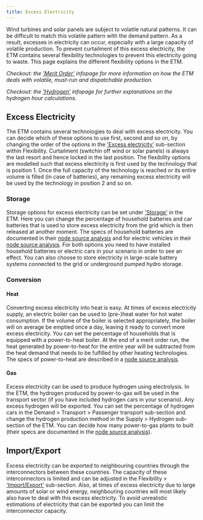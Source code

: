 ```yaml
---
title: Excess Electricity
---
```


Wind turbines and solar panels are subject to volatile natural patterns. It can be difficult to match this volatile pattern with the demand pattern. As a result, excesses in electricity can occur, especially with a large capacity of volatile production. To prevent curtailment of this excess electricity, the ETM contains several flexibility technologies to prevent this electricity going to waste. This page explains the different flexibility options in the ETM. 

_Checkout: the ['Merit Order'](merit-order) infopage for more information on how the ETM deals with volatile, must-run and dispatchable production._

_Checkout: the ['Hydrogen'](hydrogen) infopage for further explanations on the hydrogen hour calculations._

## Excess Electricity
The ETM contains several technologies to deal with excess electricity. You can decide which of these options to use first, second and so on, by changing the order of the options in the ['Excess electricity'](https://pro.energytransitionmodel.com/scenario/flexibility/excess_electricity/order-of-flexibility-options) sub-section within Flexibility. Curtailment (switchin off wind or solar panels) is always the last resort and hence locked in the last position. The flexibility options are modelled such that excess electricity is first used by the technology that is position 1. Once the full capacity of the technology is reached or its entire volume is filled (in case of batteries), any remaining excess electricity will be used by the technology in position 2 and so on.

### Storage
Storage options for excess electricity can be set under ['Storage'](https://pro.energytransitionmodel.com/scenario/flexibility/flexibility_storage/electricity-storage) in the ETM. Here you can change the percentage of household batteries and car batteries that is used to store excess electricity from the grid which is then released at another moment. The specs of household batteries are documented in their [node source analysis](https://github.com/quintel/etdataset-public/blob/master/nodes_source_analyses/households/households_flexibility_p2p_electricity.converter.xlsx) and for electric vehicles in their [node source analysis](https://github.com/quintel/etdataset-public/blob/master/nodes_source_analyses/transport/transport_car_using_electricity.converter.xlsx). For both options you need to have installed household batteries or electric cars in your scenario in order to see an effect. You can also choose to store electricity in large-scale battery systems connected to the grid or underground pumped hydro storage. 

### Conversion 

#### Heat
Converting excess electricity into heat is easy. At times of excess electricity supply, an electric boiler can be used to (pre-)heat water for hot water consumption. If the volume of the boiler is selected appropriately, the boiler will on average be emptied once a day, leaving it ready to convert more excess electricity. You can set the percentage of households that is equipped with a power-to-heat boiler. At the end of a merit order run, the heat generated by power-to-heat for the entire year will be subtracted from the heat demand that needs to be fulfilled by other heating technologies. The specs of power-to-heat are described in a [node source analysis](https://github.com/quintel/etdataset-public/blob/master/nodes_source_analyses/households/households_flexibility_p2h_electricity.converter.xlsx).

#### Gas
Excess electricity can be used to produce hydrogen using electrolysis. In the ETM, the hydrogen produced by power-to-gas will be used in the transport sector (if you have included hydrogen cars in your scenario). Any excess hydrogen will be exported. You can set the percentage of hydrogen cars in the Demand > Transport > Passenger transport sub-section and change the hydrogen production method in the Supply > Hydrogen sub-section of the ETM. You can decide how many power-to-gas plants to built (their specs are documented in the [node source analysis](https://github.com/quintel/etdataset-public/blob/master/nodes_source_analyses/energy/energy_flexibility_p2g_electricity.converter.xlsx)).

## Import/Export
Excess electricity can be exported to neighbouring countries through the interconnectors between these countries. The capacity of these interconnectors is limited and can be adjusted in the Flexibility > ['Import/Export'](https://pro.energytransitionmodel.com/scenario/flexibility/electricity_import_export/interconnector-1) sub-section. Also, at times of excess electricity due to large amounts of solar or wind energy, neighbouring countries will most likely also have to deal with this excess electricity. To avoid unrealistic estimations of electricity that can be exported you can limit the interconnector capacity.
